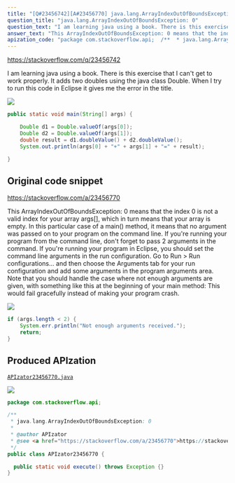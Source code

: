 ```yaml
---
title: "[Q#23456742][A#23456770] java.lang.ArrayIndexOutOfBoundsException: 0"
question_title: "java.lang.ArrayIndexOutOfBoundsException: 0"
question_text: "I am learning java using a book. There is this exercise that I can't get to work properly. It adds two doubles using the java class Double. When I try to run this code in Eclipse it gives me the error in the title."
answer_text: "This ArrayIndexOutOfBoundsException: 0 means that the index 0 is not a valid index for your array args[], which in turn means that your array is empty. In this particular case of a main() method, it means that no argument was passed on to your program on the command line. If you're running your program from the command line, don't forget to pass 2 arguments in the command. If you're running your program in Eclipse, you should set the command line arguments in the run configuration. Go to Run > Run configurations... and then choose the Arguments tab for your run configuration and add some arguments in the program arguments area. Note that you should handle the case where not enough arguments are given, with something like this at the beginning of your main method: This would fail gracefully instead of making your program crash."
apization_code: "package com.stackoverflow.api;  /**  * java.lang.ArrayIndexOutOfBoundsException: 0  *  * @author APIzator  * @see <a href=\"https://stackoverflow.com/a/23456770\">https://stackoverflow.com/a/23456770</a>  */ public class APIzator23456770 {    public static void execute() throws Exception {} }"
---
```


https://stackoverflow.com/q/23456742

I am learning java using a book. There is this exercise that I can&#x27;t get to work properly. It adds two doubles using the java class Double. When I try to run this code in Eclipse it gives me the error in the title.


<div class="code-logo"><img src="/stackoverflow.png" /></div>

```java
public static void main(String[] args) {

    Double d1 = Double.valueOf(args[0]);
    Double d2 = Double.valueOf(args[1]);
    double result = d1.doubleValue() + d2.doubleValue();
    System.out.println(args[0] + "+" + args[1] + "=" + result);

}
```


## Original code snippet

https://stackoverflow.com/a/23456770

This ArrayIndexOutOfBoundsException: 0 means that the index 0 is not a valid index for your array args[], which in turn means that your array is empty.
In this particular case of a main() method, it means that no argument was passed on to your program on the command line.
If you&#x27;re running your program from the command line, don&#x27;t forget to pass 2 arguments in the command.
If you&#x27;re running your program in Eclipse, you should set the command line arguments in the run configuration. Go to Run &gt; Run configurations... and then choose the Arguments tab for your run configuration and add some arguments in the program arguments area.
Note that you should handle the case where not enough arguments are given, with something like this at the beginning of your main method:
This would fail gracefully instead of making your program crash.

<div class="code-logo"><img src="/stackoverflow.png" /></div>

```java
if (args.length < 2) {
    System.err.println("Not enough arguments received.");
    return;
}
```

## Produced APIzation

[`APIzator23456770.java`](https://github.com/pasqualesalza/apization/raw/main/data/search/APIzator23456770.java)

<div class="code-logo"><img src="/apizator.png" /></div>

```java
package com.stackoverflow.api;

/**
 * java.lang.ArrayIndexOutOfBoundsException: 0
 *
 * @author APIzator
 * @see <a href="https://stackoverflow.com/a/23456770">https://stackoverflow.com/a/23456770</a>
 */
public class APIzator23456770 {

  public static void execute() throws Exception {}
}

```